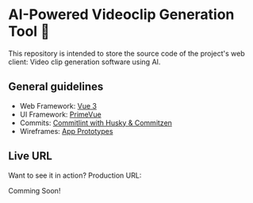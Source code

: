 # AI-Powered Videoclip Generation Tool 🚀

This repository is intended to store the source code of the project's web client: Video clip generation software using AI.

## General guidelines

- Web Framework: [Vue 3](https://vuejs.org/)
- UI Framework: [PrimeVue](https://www.primefaces.org/primevue/)
- Commits: [Commitlint with Husky & Commitzen](https://commitlint.js.org/#/)
- Wireframes: [App Prototypes](https://github.com/PRY20220276/.github/tree/main/wireframes)


## Live URL 
Want to see it in action? Production URL:

Comming Soon!
